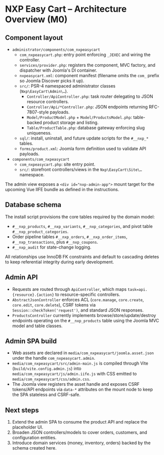 # NXP Easy Cart – Architecture Overview (M0)

## Component layout

- `administrator/components/com_nxpeasycart`
  - `com_nxpeasycart.php`: entry point enforcing `_JEXEC` and wiring the controller.
  - `services/provider.php`: registers the component, MVC factory, and dispatcher with Joomla's DI container.
  - `nxpeasycart.xml`: component manifest (filename omits the `com_` prefix so Joomla Discover picks it up).
  - `src/`: PSR-4 namespaced administrator classes (`Nxp\EasyCart\Admin\…`).
    - `Controller/ApiController.php`: task router delegating to JSON resource controllers.
    - `Controller/Api/*Controller.php`: JSON endpoints returning RFC-7807-style payloads.
    - `Model/ProductModel.php` + `Model/ProductsModel.php`: table-backed product storage and listing.
    - `Table/ProductTable.php`: database gateway enforcing slug uniqueness.
  - `sql/`: install, uninstall, and future update scripts for the `#__nxp_*` tables.
  - `forms/product.xml`: Joomla form definition used to validate API payloads.
- `components/com_nxpeasycart`
  - `com_nxpeasycart.php`: site entry point.
  - `src/`: storefront controllers/views in the `Nxp\EasyCart\Site\…` namespace.

The admin view exposes a `<div id="nxp-admin-app">` mount target for the upcoming Vue IIFE bundle as defined in the instructions.

## Database schema

The install script provisions the core tables required by the domain model:

- `#__nxp_products`, `#__nxp_variants`, `#__nxp_categories`, and pivot table `#__nxp_product_categories`.
- Order pipeline tables `#__nxp_orders`, `#__nxp_order_items`, `#__nxp_transactions`, plus `#__nxp_coupons`.
- `#__nxp_audit` for state-change logging.

All relationships use InnoDB FK constraints and default to cascading deletes to keep referential integrity during early development.

## Admin API

- Requests are routed through `ApiController`, which maps `task=api.{resource}.{action}` to resource-specific controllers.
- `AbstractJsonController` enforces ACL (`core.manage`, `core.create`, `core.edit`, `core.delete`), CSRF tokens via `Session::checkToken('request')`, and standard JSON responses.
- `ProductsController` currently implements browse/store/update/destroy endpoints operating on the `#__nxp_products` table using the Joomla MVC model and table classes.

## Admin SPA build

- Web assets are declared in `media/com_nxpeasycart/joomla.asset.json` under the handle `com_nxpeasycart.admin`.
- `media/com_nxpeasycart/src/admin-main.js` is compiled through Vite (`build/vite.config.admin.js`) into `media/com_nxpeasycart/js/admin.iife.js` with CSS emitted to `media/com_nxpeasycart/css/admin.css`.
- The Joomla view registers the asset handle and exposes CSRF tokens/API endpoints via `data-*` attributes on the mount node to keep the SPA stateless and CSRF-safe.

## Next steps

1. Extend the admin SPA to consume the product API and replace the placeholder UI.
2. Broaden JSON controllers/models to cover orders, customers, and configuration entities.
3. Introduce domain services (money, inventory, orders) backed by the schema created here.
